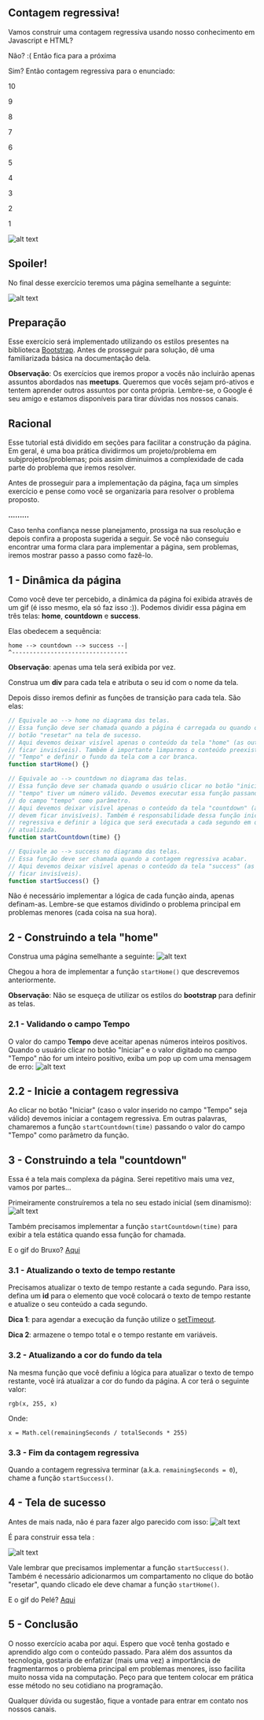 ## Contagem regressiva!

Vamos construir uma contagem regressiva usando nosso conhecimento em Javascript e HTML?

Não? :( Então fica para a próxima

Sim? Então contagem regressiva para o enunciado:

10

9

8

7

6

5

4

3

2

1

![alt text](https://media.giphy.com/media/xT0xeHDVBcAulhRJRK/giphy.gif "BOOOM")

## Spoiler!
No final desse exercício teremos uma página semelhante a seguinte:

![alt text](https://imgur.com/1cDYv7y.gif "Olha o bruxo ai!")

## Preparação
Esse exercício será implementado utilizando os estilos presentes na biblioteca [Bootstrap](https://getbootstrap.com/docs/4.5/getting-started/introduction/). Antes de prosseguir para solução, dê uma familiarizada básica na documentação dela.

**Observação**: Os exercícios que iremos propor a vocês não incluirão apenas assuntos abordados nas **meetups**. Queremos que vocês sejam pró-ativos e tentem aprender outros assuntos por conta própria. Lembre-se, o Google é seu amigo e estamos disponíveis para tirar dúvidas nos nossos canais.

## Racional

Esse tutorial está dividido em seções para facilitar a construção da página. Em geral, é uma boa prática dividirmos um projeto/problema em subjprojetos/problemas; pois assim diminuimos a complexidade de cada parte do problema que iremos resolver.

Antes de prosseguir para a implementação da página, faça um simples exercício e pense como você se organizaria para resolver o problema proposto. 

**.........**

Caso tenha confiança nesse planejamento, prossiga na sua resolução e depois confira a proposta sugerida a seguir. Se você não conseguiu encontrar uma forma clara para implementar a página, sem problemas, iremos mostrar passo a passo como fazê-lo.

## 1 - Dinâmica da página
Como você deve ter percebido, a dinâmica da página foi exibida através de um gif (é isso mesmo, ela só faz isso :)). Podemos dividir essa página em três telas: **home**, **countdown** e **success**. 

Elas obedecem a sequência:

    home --> countdown --> success --|
    ^---------------------------------
**Observação**: apenas uma tela será exibida por vez.

Construa um **div** para cada tela e atributa o seu id com o nome da tela.  

Depois disso iremos definir as funções de transição para cada tela. São elas:
```javascript
// Equivale ao --> home no diagrama das telas.
// Essa função deve ser chamada quando a página é carregada ou quando o usuário apertar o
// botão "resetar" na tela de sucesso.
// Aqui devemos deixar visível apenas o conteúdo da tela "home" (as outras telas devem 
// ficar invisíveis). Também é importante limparmos o conteúdo preexistente no campo 
// "Tempo" e definir o fundo da tela com a cor branca.
function startHome() {}

// Equivale ao --> countdown no diagrama das telas.
// Essa função deve ser chamada quando o usuário clicar no botão "iniciar" e o campo 
// "tempo" tiver um número válido. Devemos executar essa função passando o valor numérico
// do campo "tempo" como parâmetro.
// Aqui devemos deixar visível apenas o conteúdo da tela "countdown" (as outras telas 
// devem ficar invisíveis). Também é responsabilidade dessa função iniciar a contagem 
// regressiva e definir a lógica que será executada a cada segundo em que a tela será 
// atualizada.
function startCountdown(time) {}

// Equivale ao --> success no diagrama das telas.
// Essa função deve ser chamada quando a contagem regressiva acabar.
// Aqui devemos deixar visível apenas o conteúdo da tela "success" (as outras telas devem
// ficar invisíveis).
function startSuccess() {}
```
Não é necessário implementar a lógica de cada função ainda, apenas definam-as. Lembre-se que estamos dividindo o problema principal em problemas menores (cada coisa na sua hora).

## 2 - Construindo a tela "home"
Construa uma página semelhante a seguinte:
![alt text](https://i.imgur.com/Y9wWJKS.png "Página inicial")

Chegou a hora de implementar a função `startHome()` que descrevemos anteriormente.

**Observação**: Não se esqueça de utilizar os estilos do **bootstrap** para definir as telas.

### 2.1 - Validando o campo **Tempo**
O valor do campo **Tempo** deve aceitar apenas números inteiros positivos. Quando o usuário clicar no botão "Iniciar" e o valor digitado no campo "Tempo" não for um inteiro positivo, exiba um pop up com uma mensagem de erro:
![alt text](https://i.imgur.com/2sK4TLT.png "Mensagem de erro")

## 2.2 - Inicie a contagem regressiva
Ao clicar no botão "Iniciar" (caso o valor inserido no campo "Tempo" seja válido) devemos iniciar a contagem regressiva. Em outras palavras, chamaremos a função `startCountdown(time)` passando o valor do campo "Tempo" como parâmetro da função.

## 3 - Construindo a tela "countdown"
Essa é a tela mais complexa da página. Serei repetitivo mais uma vez, vamos por partes...

Primeiramente construíremos a tela no seu estado inicial (sem dinamismo):
![alt text](https://i.imgur.com/d7hxvPw.png "Bruxo congelado!")

Também precisamos implementar a função `startCountdown(time)` para exibir a tela estática quando essa função for chamada.

E o gif do Bruxo? [Aqui](https://thumbs.gfycat.com/SelfreliantClutteredBlackpanther-max-1mb.gif)

### 3.1 - Atualizando o texto de tempo restante
Precisamos atualizar o texto de tempo restante a cada segundo. Para isso, defina um **id** para o elemento que você colocará o texto de tempo restante e atualize o seu conteúdo a cada segundo.

**Dica 1**: para agendar a execução da função utilize o [setTimeout](https://www.w3schools.com/jsref/met_win_settimeout.asp).

**Dica 2**: armazene o tempo total e o tempo restante em variáveis.

### 3.2 - Atualizando a cor do fundo da tela
Na mesma função que você definiu a lógica para atualizar o texto de tempo restante, você irá atualizar a cor do fundo da página. A cor terá o seguinte valor:

`rgb(x, 255, x)`

Onde:

`x = Math.cel(remainingSeconds / totalSeconds * 255)`

### 3.3 - Fim da contagem regressiva
Quando a contagem regressiva terminar (a.k.a. `remainingSeconds = 0`), chame a função `startSuccess()`.


## 4 - Tela de sucesso
Antes de mais nada, não é para fazer algo parecido com isso:
![alt text](https://imagem.natelinha.uol.com.br/original/teladesucessos1997_6b7746443b2fade50fb6904778c3047b41333bce.jpeg "Pela primeira vez na televisão!")

É para construir essa tela :

![alt text](https://i.imgur.com/J811BUI.png "Tela de sucesso: O filme do Pelé.")

Vale lembrar que precisamos implementar a função `startSuccess()`. Também é necessário adicionarmos um compartamento no clique do botão "resetar", quando clicado ele deve chamar a função `startHome()`.

E o gif do Pelé? [Aqui](https://thumbs.gfycat.com/DifferentDimpledHamster-max-1mb.gif)

## 5 - Conclusão
O nosso exercício acaba por aqui. Espero que você tenha gostado e aprendido algo com o conteúdo passado. Para além dos assuntos da tecnologia, gostaria de enfatizar (mais uma vez) a importância de fragmentarmos o problema principal em problemas menores, isso facilita muito nossa vida na computação. Peço para que tentem colocar em prática esse método no seu cotidiano na programação.

Qualquer dúvida ou sugestão, fique a vontade para entrar em contato nos nossos canais.